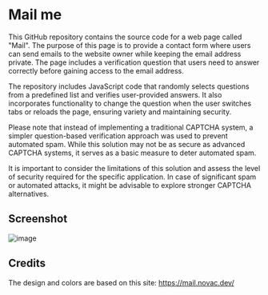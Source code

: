 # Mail me

This GitHub repository contains the source code for a web page called "Mail". The purpose of this page is to provide a contact form where users can send emails to the website owner while keeping the email address private. The page includes a verification question that users need to answer correctly before gaining access to the email address.

The repository includes JavaScript code that randomly selects questions from a predefined list and verifies user-provided answers. It also incorporates functionality to change the question when the user switches tabs or reloads the page, ensuring variety and maintaining security.

Please note that instead of implementing a traditional CAPTCHA system, a simpler question-based verification approach was used to prevent automated spam. While this solution may not be as secure as advanced CAPTCHA systems, it serves as a basic measure to deter automated spam.

It is important to consider the limitations of this solution and assess the level of security required for the specific application. In case of significant spam or automated attacks, it might be advisable to explore stronger CAPTCHA alternatives.

## Screenshot
![image](https://github.com/qzxtu/Mail/assets/69091361/be30e03b-2445-4306-ad01-279bf89e0e7a)


## Credits
The design and colors are based on this site: https://mail.novac.dev/
